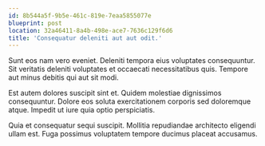 ```yaml
---
id: 8b544a5f-9b5e-461c-819e-7eaa5855077e
blueprint: post
location: 32a46411-8a4b-498e-ace7-7636c129f6d6
title: 'Consequatur deleniti aut aut odit.'
---
```

Sunt eos nam vero eveniet. Deleniti tempora eius voluptates consequuntur. Sit veritatis deleniti voluptates et occaecati necessitatibus quis. Tempore aut minus debitis qui aut sit modi.

Est autem dolores suscipit sint et. Quidem molestiae dignissimos consequuntur. Dolore eos soluta exercitationem corporis sed doloremque atque. Impedit ut iure quia optio perspiciatis.

Quia et consequatur sequi suscipit. Mollitia repudiandae architecto eligendi ullam est. Fuga possimus voluptatem tempore ducimus placeat accusamus.
